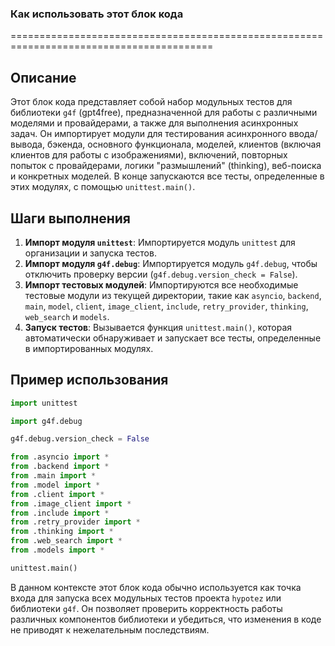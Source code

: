 ### Как использовать этот блок кода
=========================================================================================

Описание
-------------------------
Этот блок кода представляет собой набор модульных тестов для библиотеки `g4f` (gpt4free), предназначенной для работы с различными моделями и провайдерами, а также для выполнения асинхронных задач. Он импортирует модули для тестирования асинхронного ввода/вывода, бэкенда, основного функционала, моделей, клиентов (включая клиентов для работы с изображениями), включений, повторных попыток с провайдерами, логики "размышлений" (thinking), веб-поиска и конкретных моделей. В конце запускаются все тесты, определенные в этих модулях, с помощью `unittest.main()`.

Шаги выполнения
-------------------------
1. **Импорт модуля `unittest`**: Импортируется модуль `unittest` для организации и запуска тестов.
2. **Импорт модуля `g4f.debug`**: Импортируется модуль `g4f.debug`, чтобы отключить проверку версии (`g4f.debug.version_check = False`).
3. **Импорт тестовых модулей**: Импортируются все необходимые тестовые модули из текущей директории, такие как `asyncio`, `backend`, `main`, `model`, `client`, `image_client`, `include`, `retry_provider`, `thinking`, `web_search` и `models`.
4. **Запуск тестов**: Вызывается функция `unittest.main()`, которая автоматически обнаруживает и запускает все тесты, определенные в импортированных модулях.

Пример использования
-------------------------

```python
import unittest

import g4f.debug

g4f.debug.version_check = False

from .asyncio import *
from .backend import *
from .main import *
from .model import *
from .client import *
from .image_client import *
from .include import *
from .retry_provider import *
from .thinking import *
from .web_search import *
from .models import *

unittest.main()
```

В данном контексте этот блок кода обычно используется как точка входа для запуска всех модульных тестов проекта `hypotez` или библиотеки `g4f`. Он позволяет проверить корректность работы различных компонентов библиотеки и убедиться, что изменения в коде не приводят к нежелательным последствиям.